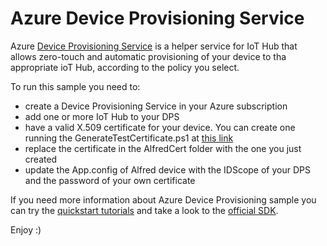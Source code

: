 # Azure Device Provisioning Service #

Azure [Device Provisioning Service](https://docs.microsoft.com/en-us/azure/iot-dps/about-iot-dps) is a helper service for IoT Hub that allows zero-touch and automatic provisioning of your device to tha appropriate ioT Hub, according to the policy you select.

To run this sample you need to:

- create a Device Provisioning Service in your Azure subscription
- add one or more IoT Hub to your DPS 
- have a valid X.509 certificate for your device. You can create one running the GenerateTestCertificate.ps1 at [this link](https://github.com/Azure/azure-iot-sdk-csharp/tree/master/provisioning/device/samples/ProvisioningDeviceClientX509)
- replace the certificate in the AlfredCert folder with the one you just created
- update the App.config of Alfred device with the IDScope of your DPS and the password of your own certificate

If you need more information about Azure Device Provisioning sample you can try the [quickstart tutorials](https://docs.microsoft.com/en-us/azure/iot-dps/quick-setup-auto-provision-cli) and take a look to the [official SDK](https://github.com/Azure/azure-iot-sdk-csharp/tree/master/provisioning).

Enjoy :)
